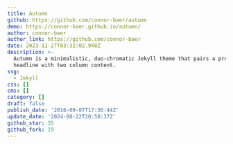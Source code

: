 ```yaml
---
title: Autumn
github: https://github.com/connor-baer/autumn
demo: https://connor-baer.github.io/autumn/
author: connor-baer
author_link: https://github.com/connor-baer
date: 2023-11-27T03:32:02.948Z
description: >-
  Autumn is a minimalistic, duo-chromatic Jekyll theme that pairs a prominent
  headline with two column content.
ssg:
  - Jekyll
css: []
cms: []
category: []
draft: false
publish_date: '2016-09-07T17:36:44Z'
update_date: '2024-08-22T20:50:37Z'
github_star: 35
github_fork: 19
---
```

